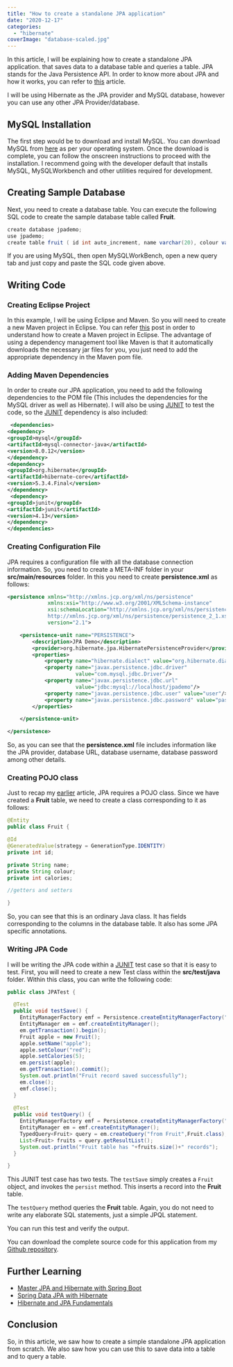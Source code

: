 ```yaml
---
title: "How to create a standalone JPA application"
date: "2020-12-17"
categories: 
  - "hibernate"
coverImage: "database-scaled.jpg"
---
```


In this article, I will be explaining how to create a standalone JPA application. that saves data to a database table and queries a table. JPA stands for the Java Persistence API. In order to know more about JPA and how it works, you can refer to [this](introduction-to-jpa-the-why-what-and-how-of-jpa,md) article.

I will be using Hibernate as the JPA provider and MySQL database, however you can use any other JPA Provider/database.

## MySQL Installation

The first step would be to download and install MySQL. You can download MySQL from [here](https://dev.mysql.com/downloads/installer/) as per your operating system. Once the download is complete, you can follow the onscreen instructions to proceed with the installation. I recommend going with the developer default that installs MySQL, MySQLWorkbench and other utilities required for development.

## Creating Sample Database

Next, you need to create a database table. You can execute the following SQL code to create the sample database table called **Fruit**.

```java
create database jpademo;
use jpademo;
create table fruit ( id int auto_increment, name varchar(20), colour varchar(20), calories int , primary key (id) );
```

If you are using MySQL, then open MySQLWorkBench, open a new query tab and just copy and paste the SQL code given above.

## Writing Code

### Creating Eclipse Project

In this example, I will be using Eclipse and Maven. So you will need to create a new Maven project in Eclipse. You can refer [this](https://reshmabidikar.github.io/2018/10/how-to-create-a-maven-project-in-eclipse.html) post in order to understand how to create a Maven project in Eclipse. The advantage of using a dependency management tool like Maven is that it automatically downloads the necessary jar files for you, you just need to add the appropriate dependency in the Maven pom file.

### Adding Maven Dependencies

In order to create our JPA application, you need to add the following dependencies to the POM file (This includes the dependencies for the MySQL driver as well as Hibernate). I will also be using [JUNIT](../junit/how-to-use-junit-to-unit-test-code.md) to test the code, so the [JUNIT](../junit/how-to-use-junit-to-unit-test-code.md) dependency is also included:

```xml
 <dependencies>
<dependency>
<groupId>mysql</groupId>
<artifactId>mysql-connector-java</artifactId>
<version>8.0.12</version>
</dependency>
<dependency>
<groupId>org.hibernate</groupId>
<artifactId>hibernate-core</artifactId>
<version>5.3.4.Final</version>
</dependency>
 <dependency>
<groupId>junit</groupId>
<artifactId>junit</artifactId>
<version>4.13</version>
</dependency>
</dependencies>
```

### Creating Configuration File

JPA requires a configuration file with all the database connection information. So, you need to create a META-INF folder in your **src/main/resources** folder. In this you need to create **persistence.xml** as follows:

```xml
<persistence xmlns="http://xmlns.jcp.org/xml/ns/persistence"
             xmlns:xsi="http://www.w3.org/2001/XMLSchema-instance"
             xsi:schemaLocation="http://xmlns.jcp.org/xml/ns/persistence
             http://xmlns.jcp.org/xml/ns/persistence/persistence_2_1.xsd"
             version="2.1">

    <persistence-unit name="PERSISTENCE">
        <description>JPA Demo</description>
        <provider>org.hibernate.jpa.HibernatePersistenceProvider</provider>
        <properties>
            <property name="hibernate.dialect" value="org.hibernate.dialect.MySQLInnoDBDialect"/>
            <property name="javax.persistence.jdbc.driver"
                      value="com.mysql.jdbc.Driver"/>
            <property name="javax.persistence.jdbc.url"
                      value="jdbc:mysql://localhost/jpademo"/>
            <property name="javax.persistence.jdbc.user" value="user"/>
            <property name="javax.persistence.jdbc.password" value="password"/>
        </properties>

    </persistence-unit>

</persistence>
```

So, as you can see that the **persistence.xml** file includes information like the JPA provider, database URL, database username, database password among other details.

### Creating POJO class

Just to recap my [earlier](introduction-to-jpa-the-why-what-and-how-of-jpa.md) article, JPA requires a POJO class. Since we have created a **Fruit** table, we need to create a class corresponding to it as follows:

```java
@Entity
public class Fruit {

@Id
@GeneratedValue(strategy = GenerationType.IDENTITY)
private int id;

private String name;
private String colour;
private int calories;

//getters and setters

}
```

So, you can see that this is an ordinary Java class. It has fields corresponding to the columns in the database table. It also has some JPA specific annotations.

### Writing JPA Code

I will be writing the JPA code within a [JUNIT](junit/how-to-use-junit-to-unit-test-code.md) test case so that it is easy to test. First, you will need to create a new Test class within the **src/test/java** folder. Within this class, you can write the following code:

```java
public class JPATest {

  @Test
  public void testSave() {
    EntityManagerFactory emf = Persistence.createEntityManagerFactory("PERSISTENCE");
    EntityManager em = emf.createEntityManager();
    em.getTransaction().begin();
    Fruit apple = new Fruit();
    apple.setName("apple");
    apple.setColour("red");
    apple.setCalories(5);
    em.persist(apple);
    em.getTransaction().commit();
    System.out.println("Fruit record saved successfully");
    em.close();
    emf.close();
  }
  
  @Test
  public void testQuery() {
    EntityManagerFactory emf = Persistence.createEntityManagerFactory("PERSISTENCE");
    EntityManager em = emf.createEntityManager();
    TypedQuery<Fruit> query = em.createQuery("from Fruit",Fruit.class);
    List<Fruit> fruits = query.getResultList();
    System.out.println("Fruit table has "+fruits.size()+" records");
  }

}

```

This JUNIT test case has two tests. The `testSave` simply creates a `Fruit` object, and invokes the `persist` method. This inserts a record into the **Fruit** table.

The `testQuery` method queries the **Fruit** table. Again, you do not need to write any elaborate SQL statements, just a simple JPQL statement.

You can run this test and verify the output.

You can download the complete source code for this application from my [Github repository](https://github.com/learnjavawithreshma/JPATest).

## Further Learning

- [Master JPA and Hibernate with Spring Boot](https://click.linksynergy.com/deeplink?id=MnzIZAZNE5Y&mid=39197&murl=https%3A%2F%2Fwww.udemy.com%2Fcourse%2Fhibernate-jpa-tutorial-for-beginners-in-100-steps%2F) 
- [Spring Data JPA with Hibernate](https://click.linksynergy.com/deeplink?id=MnzIZAZNE5Y&mid=39197&murl=https%3A%2F%2Fwww.udemy.com%2Fcourse%2Fspring-data-jpa-using-hibernate%2F) 
- [Hibernate and JPA Fundamentals](https://click.linksynergy.com/deeplink?id=MnzIZAZNE5Y&mid=39197&murl=https%3A%2F%2Fwww.udemy.com%2Fcourse%2Fhibernate-and-java-persistence-api-jpa-fundamentals%2F)

## Conclusion

So, in this article, we saw how to create a simple standalone JPA application from scratch. We also saw how you can use this to save data into a table and to query a table.
